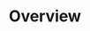 ---
image: /![API Image](/images/logo.png){:class="img-responsive"}
title: Overview
position: 1.01
description: 
content_markdown: |-
  Technopedia version 6.1 API enables access to asset data in Technopedia, which you use to manage your IT assets with respect to risk, control, governance, costs and business compliance. <br>
  <br>
  Technopedia is the world’s largest and most comprehensive repository of enterprise software and hardware data.
  <br>   
 

  #### Retrieve asset data by making HTTP GET requests
  <br>
  The Technopedia version 6.1 API provides you with read access to the Technopedia database by using an HTTP GET request to retreive asset data.
    * To get access to the Technopedia database, all you require is an API key that you get from Flexera technical support.<br>
    * You make an HTTP GET request to the `/tql` endpoint, which requires a TQL query statement to describe the data that you want to retrieve.<br>
    * Data is returned as key-value pairs in JSON format. <br>

  The following query example is an HTTP GET request that uses the `/tql` endpoint to retrieve software product names from Technopedia. <br>
  <br>
  `GET:` `https://v6-1.technopedia.com/tql?=MATCH (n:SOFTWARE_PRODUCT) RETURN n.product` <br>

  
  The following image shows data that is returned for one software product.
  <br>
  
  ![API Image](/images/ov_ex.png){: .img-responsive}
  <br>  
  <br>
    
  #### Technopedia Graph Database
  <br>
  The internal structure of the Technopedia database is based on graph, which consists of nodes and relationships. <br>

   * Nodes represent data categories such as software product or hardware.
  <br>
   * Attributes belong to nodes and they store data as key-value pairs.<br>
  <br>
   * Relationships connects nodes.<br>
  <br>
  
  The following diagram shows the endpoint that is used to query nodes in the Technopedia database.
  
  <br>
  
  ![API Image](/images/V6api.png){: .img-responsive}

  #### How to use this documentation

  <br>
  The objective of this API documentation is to enable you use the API and Technopedia query language (TQL) to retrieve data from the Technopedia database. 

  Do the following tasks to start retrieveing the data you need from Technopedia:
  
   1. Get an API key and try out some TQL query examples. <br>
     [Get started](../#documentationgetting_started102)
   2. Learn about the nodes and relationships that you use in Technopedia queries. <br>
     [Technopedia data](../#documentationNodes_Rel)
   3. Learn to write queries with TQL. <br>
     [Technopedia queries](../#documentationtql104)
  
 

left_code_blocks:
  - code_block: |-
      GET:  https://v6-1.technopedia.com/tql?q=MATCH <Query Parameters>

      EXAMPLE:

      GET:  https://v6-1.technopedia.com/tql?q=MATCH (sft_prod:SOFTWARE_PRODUCT) RETURN sft_prod LIMIT 2

      This query example returns data for two software products in Technopedia.


      RESPONSE SAMPLE

      {
      "results": [
          {
              "sft_prod.alias": null,
              "sft_prod.component": null,
              "sft_prod.created_at": "2017-05-19 10:24:33",
              "sft_prod.desupported_flag": null,
              "sft_prod.discontinued_flag": null,
              "sft_prod.family": null,
              "sft_prod.is_suite": "FALSE",
              "sft_prod.modified_at": "2017-06-01 13:50:16",
              "sft_prod.product": "e1ns.output",
              "sft_prod.technopedia_id": "408dd3bb-c935-444e-b756-c7d431a589f7",
              "sft_prod.url": "http://www.plato.de/e1nsoutput-687.html"
          },
          {
              "sft_prod.alias": null,
              "sft_prod.component": null,
              "sft_prod.created_at": "2008-03-25 22:07:06",
              "sft_prod.desupported_flag": null,
              "sft_prod.discontinued_flag": null,
              "sft_prod.family": "Windows Live",
              "sft_prod.is_suite": "FALSE",
              "sft_prod.modified_at": "2011-03-21 17:47:50",
              "sft_prod.product": "ID Web Authentication Software Development Kit (SDK)",
              "sft_prod.technopedia_id": "359e53c0-6cda-4e3b-aaa1-2b05537ca718",
              "sft_prod.url": "http://www.microsoft.com/Downloads/details.aspx?
               familyid=E565FC92-D5F6-4F5F-8713-4DD1C90DE19F&displaylang=en" 
          }
        ]
      {  

    title: TQL Endpoint
    language: text
    
right_code_blocks:
  - code_block: |2
      Technopedia query language (tql) endpoint

      https://v6-1.technopedia.com/tql


            
      


    title: Technopedia Endpoints
    language: text
  
---